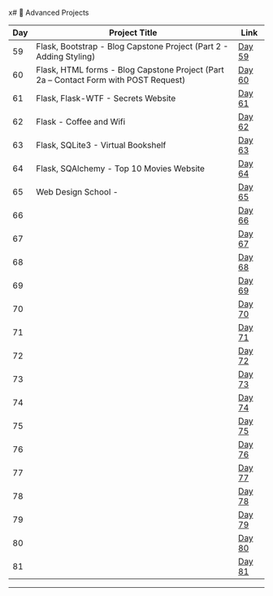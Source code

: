 x# 📅 Advanced Projects

| Day | Project Title                                                                           | Link                      |
|-----|-----------------------------------------------------------------------------------------|---------------------------|
| 59  | Flask, Bootstrap - Blog Capstone Project (Part 2 - Adding Styling)                      | [Day 59](d59/README.md)   |
| 60  | Flask, HTML forms - Blog Capstone Project (Part 2a – Contact Form with POST Request)    | [Day 60](d60/README.md)   |
| 61  | Flask, Flask-WTF - Secrets Website                                                      | [Day 61](d61/README.md)   |
| 62  | Flask - Coffee and Wifi                                                                 | [Day 62](d62/README.md)   |
| 63  | Flask, SQLite3 - Virtual Bookshelf                                                      | [Day 63](d63/README.md)   |
| 64  | Flask, SQAlchemy - Top 10 Movies Website                                                | [Day 64](d64/README.md)   |
| 65  | Web Design School -                  | [Day 65](d65/README.md)   |
| 66  |                                      | [Day 66](d66/README.md)   |
| 67  |                                      | [Day 67](d67/README.md)   |
| 68  |                                      | [Day 68](d68/README.md)   |
| 69  |                                      | [Day 69](d69/README.md)   |
| 70  |                                      | [Day 70](d70/README.md)   |
| 71  |                                      | [Day 71](d71/README.md)   |
| 72  |                                      | [Day 72](d72/README.md)   |
| 73  |                                      | [Day 73](d73/README.md)   |
| 74  |                                      | [Day 74](d74/README.md)   |
| 75  |                                      | [Day 75](d75/README.md)   |
| 76  |                                      | [Day 76](d76/README.md)   |
| 77  |                                      | [Day 77](d77/README.md)   |
| 78  |                                      | [Day 78](d78/README.md)   |
| 79  |                                      | [Day 79](d79/README.md)   |
| 80  |                                      | [Day 80](d80/README.md)   |
| 81  |                                      | [Day 81](d81/README.md)   |





    


---